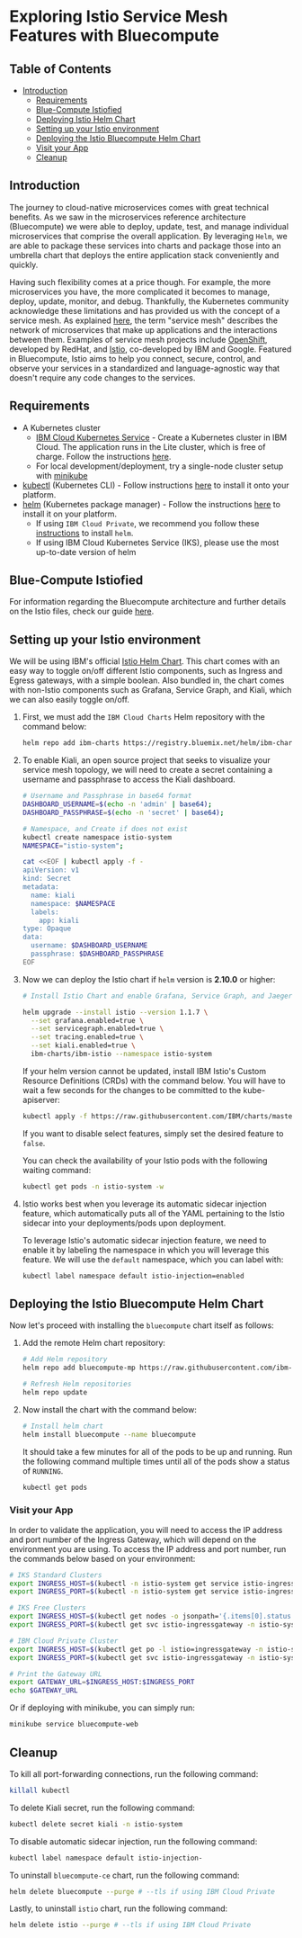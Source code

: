 # Exploring Istio Service Mesh Features with Bluecompute

## Table of Contents

* [Introduction](#introduction)
  * [Requirements](#requirements)
  * [Blue-Compute Istiofied](#blue-compute-istiofied)
  * [Deploying Istio Helm Chart](#deploying-istio-helm-chart)
  * [Setting up your Istio environment](#setting-up-your-istio-environment)
  * [Deploying the Istio Bluecompute Helm Chart](#deploying-the-istio-bluecompute-helm-chart)
  * [Visit your App](#visit-your-app)
  * [Cleanup](#cleanup)

## Introduction

The journey to cloud-native microservices comes with great technical benefits. As we saw in the microservices reference architecture (Bluecompute) we were able to deploy, update, test, and manage individual microservices that comprise the overall application. By leveraging `Helm`, we are able to package these services into charts and package those into an umbrella chart that deploys the entire application stack conveniently and quickly.

Having such flexibility comes at a price though. For example, the more microservices you have, the more complicated it becomes to manage, deploy, update, monitor, and debug. Thankfully, the Kubernetes community acknowledge these limitations and has provided us with the concept of a service mesh. As explained [here](https://istio.io/docs/concepts/what-is-istio/#what-is-a-service-mesh), the term "service mesh" describes the network of microservices that make up applications and the interactions between them. Examples of service mesh projects include [OpenShift](https://www.openshift.com/), developed by RedHat, and [Istio](https://istio.io/), co-developed by IBM and Google. Featured in Bluecompute, Istio aims to help you connect, secure, control, and observe your services in a standardized and language-agnostic way that doesn't require any code changes to the services.

## Requirements

* A Kubernetes cluster
  * [IBM Cloud Kubernetes Service](https://www.ibm.com/cloud/container-service) - Create a Kubernetes cluster in IBM Cloud.  The application runs in the Lite cluster, which is free of charge.  Follow the instructions [here](https://console.bluemix.net/docs/containers/container_index.html).
  * For local development/deployment, try a single-node cluster setup with [minikube](https://kubernetes.io/docs/tasks/tools/install-minikube/)
* [kubectl](https://kubernetes.io/docs/user-guide/kubectl-overview/) (Kubernetes CLI) - Follow instructions [here](https://kubernetes.io/docs/tasks/tools/install-kubectl/) to install it onto your platform.
* [helm](https://github.com/kubernetes/helm) (Kubernetes package manager) - Follow the instructions [here](https://github.com/kubernetes/helm/blob/master/docs/install.md) to install it on your platform.
  * If using `IBM Cloud Private`, we recommend you follow these [instructions](https://www.ibm.com/support/knowledgecenter/SSBS6K_3.1.0/app_center/create_helm_cli.html) to install `helm`.
  * If using IBM Cloud Kubernetes Service (IKS), please use the most up-to-date version of helm

## Blue-Compute Istiofied

For information regarding the Bluecompute architecture and further details on the Istio files, check our guide [here](https://github.com/ibm-cloud-architecture/refarch-cloudnative-kubernetes/blob/master/docs/istio.md).

## Setting up your Istio environment

We will be using IBM's official [Istio Helm Chart](https://github.com/IBM/charts/tree/master/stable/ibm-istio). This chart comes with an easy way to toggle on/off different Istio components, such as Ingress and Egress gateways, with a simple boolean. Also bundled in, the chart comes with non-Istio components such as Grafana, Service Graph, and Kiali, which we can also easily toggle on/off.

1) First, we must add the `IBM Cloud Charts` Helm repository with the command below:

    ```bash
    helm repo add ibm-charts https://registry.bluemix.net/helm/ibm-charts
    ```

1) To enable Kiali, an open source project that seeks to visualize your service mesh topology, we will need to create a secret containing a username and passphrase to access the Kiali dashboard.

    ```bash
    # Username and Passphrase in base64 format
    DASHBOARD_USERNAME=$(echo -n 'admin' | base64);
    DASHBOARD_PASSPHRASE=$(echo -n 'secret' | base64);

    # Namespace, and Create if does not exist
    kubectl create namespace istio-system
    NAMESPACE="istio-system";

    cat <<EOF | kubectl apply -f -
    apiVersion: v1
    kind: Secret
    metadata:
      name: kiali
      namespace: $NAMESPACE
      labels:
        app: kiali
    type: Opaque
    data:
      username: $DASHBOARD_USERNAME
      passphrase: $DASHBOARD_PASSPHRASE
    EOF
    ```

1) Now we can deploy the Istio chart if `helm` version is **2.10.0** or higher:

    ```bash
    # Install Istio Chart and enable Grafana, Service Graph, and Jaeger (tracing)

    helm upgrade --install istio --version 1.1.7 \
      --set grafana.enabled=true \
      --set servicegraph.enabled=true \
      --set tracing.enabled=true \
      --set kiali.enabled=true \
      ibm-charts/ibm-istio --namespace istio-system
    ```

    If your helm version cannot be updated, install IBM Istio's Custom Resource Definitions (CRDs) with the command below. You will have to wait a few seconds for the changes to be committed to the kube-apiserver:

    ```bash
    kubectl apply -f https://raw.githubusercontent.com/IBM/charts/master/stable/ibm-istio/templates/crds.yaml
    ```

    If you want to disable select features, simply set the desired feature to `false`.

    You can check the availability of your Istio pods with the following waiting command:

    ```bash
    kubectl get pods -n istio-system -w
    ```

1) Istio works best when you leverage its automatic sidecar injection feature, which automatically puts all of the YAML pertaining to the Istio sidecar into your deployments/pods upon deployment. 

    To leverage Istio's automatic sidecar injection feature, we need to enable it by labeling the namespace in which you will leverage this feature. We will use the `default` namespace, which you can label with:

    ```bash
    kubectl label namespace default istio-injection=enabled
    ```

## Deploying the Istio Bluecompute Helm Chart

Now let's proceed with installing the `bluecompute` chart itself as follows:

1) Add the remote Helm chart repository:

    ```bash
    # Add Helm repository
    helm repo add bluecompute-mp https://raw.githubusercontent.com/ibm-cloud-architecture/refarch-cloudnative-kubernetes/microprofile/bluecompute-mp

    # Refresh Helm repositories
    helm repo update
    ```

1) Now install the chart with the command below:

    ```bash
    # Install helm chart
    helm install bluecompute --name bluecompute
    ```

    It should take a few minutes for all of the pods to be up and running. Run the following command multiple times until all of the pods show a status of `RUNNING`.

    ```bash
    kubectl get pods
    ```

### Visit your App

In order to validate the application, you will need to access the IP address and port number of the Ingress Gateway, which will depend on the environment you are using. To access the IP address and port number, run the commands below based on your environment:

```bash
# IKS Standard Clusters
export INGRESS_HOST=$(kubectl -n istio-system get service istio-ingressgateway -o jsonpath='{.status.loadBalancer.ingress[0].ip}')
export INGRESS_PORT=$(kubectl -n istio-system get service istio-ingressgateway -o jsonpath='{.spec.ports[?(@.name=="http2")].port}')

# IKS Free Clusters
export INGRESS_HOST=$(kubectl get nodes -o jsonpath='{.items[0].status.addresses[?(@.type=="ExternalIP")].address}')
export INGRESS_PORT=$(kubectl get svc istio-ingressgateway -n istio-system -o jsonpath='{.spec.ports[0].nodePort}')

# IBM Cloud Private Cluster
export INGRESS_HOST=$(kubectl get po -l istio=ingressgateway -n istio-system -o 'jsonpath={.items[0].status.hostIP}')
export INGRESS_PORT=$(kubectl get svc istio-ingressgateway -n istio-system -o 'jsonpath={.spec.ports[0].nodePort}')

# Print the Gateway URL
export GATEWAY_URL=$INGRESS_HOST:$INGRESS_PORT
echo $GATEWAY_URL
```

Or if deploying with minikube, you can simply run:

```bash
minikube service bluecompute-web
```

## Cleanup

To kill all port-forwarding connections, run the following command:

```bash
killall kubectl
```

To delete Kiali secret, run the following command:

```bash
kubectl delete secret kiali -n istio-system
```

To disable automatic sidecar injection, run the following command:

```bash
kubectl label namespace default istio-injection-
```

To uninstall `bluecompute-ce` chart, run the following command:

```bash
helm delete bluecompute --purge # --tls if using IBM Cloud Private
```

Lastly, to uninstall `istio` chart, run the following command:

```bash
helm delete istio --purge # --tls if using IBM Cloud Private
```